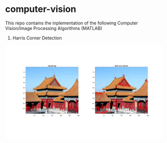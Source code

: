 # computer-vision

This repo contains the inplementation of the following Computer Vision/Image Processing Algorithms (MATLAB)  
1. Harris Corner Detection
<img align="left" width="600" height="302" src="https://github.com/Aadiv1999/computer-vision/blob/main/Outputs/Harris%20Corner%20Detection.jpg">
